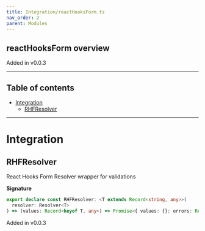 ```yaml
---
title: Integration/reactHooksForm.ts
nav_order: 2
parent: Modules
---
```


## reactHooksForm overview

Added in v0.0.3

---

<h2 class="text-delta">Table of contents</h2>

- [Integration](#integration)
  - [RHFResolver](#rhfresolver)

---

# Integration

## RHFResolver

React Hooks Form Resolver wrapper for validations

**Signature**

```ts
export declare const RHFResolver: <T extends Record<string, any>>(
  resolver: Resolver<T>
) => (values: Record<keyof T, any>) => Promise<{ values: {}; errors: Record<keyof T, Error> }>
```

Added in v0.0.3
